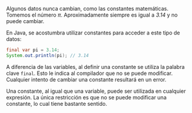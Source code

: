 Algunos datos nunca cambian, como las constantes matemáticas. Tomemos el número *π*. Aproximadamente siempre es igual a *3.14* y no puede cambiar.

En Java, se acostumbra utilizar constantes para acceder a este tipo de datos:

```java
final var pi = 3.14;
System.out.println(pi); // 3.14
```

A diferencia de las variables, al definir una constante se utiliza la palabra clave `final`. Esto le indica al compilador que no se puede modificar. Cualquier intento de cambiar una constante resultará en un error.

Una constante, al igual que una variable, puede ser utilizada en cualquier expresión. La única restricción es que no se puede modificar una constante, lo cual tiene bastante sentido.
